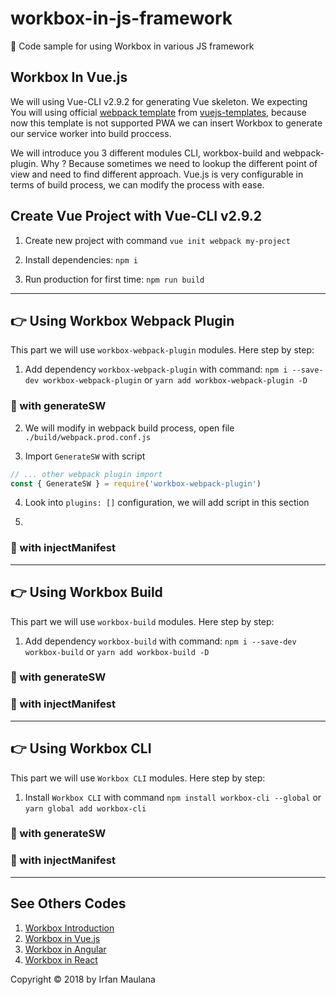 # workbox-in-js-framework
🍳 Code sample for using Workbox in various JS framework

## Workbox In Vue.js

We will using Vue-CLI v2.9.2 for generating Vue skeleton. We expecting You will using official [webpack template](https://github.com/vuejs-templates/webpack) from [vuejs-templates](https://github.com/vuejs-templates), because now this template is not supported PWA we can insert Workbox to generate our service worker into build proccess.

We will introduce you 3 different modules CLI, workbox-build and webpack-plugin. Why ? Because sometimes we need to lookup the different point of view and need to find different approach. Vue.js is very configurable in terms of build process, we can modify the process with ease.

## Create Vue Project with Vue-CLI v2.9.2

1. Create new project with command `vue init webpack my-project`

2. Install dependencies: `npm i`

3. Run production for first time: `npm run build`

------------------------------------------------------------

## 👉 Using Workbox Webpack Plugin

This part we will use `workbox-webpack-plugin` modules. Here step by step:

1. Add dependency `workbox-webpack-plugin` with command: `npm i --save-dev workbox-webpack-plugin` or `yarn add workbox-webpack-plugin -D`

### 🦄 with generateSW

2. We will modify in webpack build process, open file `./build/webpack.prod.conf.js`

3. Import `GenerateSW` with script

  ```js
  // ... other webpack plugin import
  const { GenerateSW } = require('workbox-webpack-plugin')
  ```

4. Look into `plugins: []` configuration, we will add script in this section

5.

### 🐍 with injectManifest

------------------------------------------------------------

## 👉 Using Workbox Build

This part we will use `workbox-build` modules. Here step by step:

1. Add dependency `workbox-build` with command: `npm i --save-dev workbox-build` or `yarn add workbox-build -D`

### 🦄 with generateSW

### 🐍 with injectManifest

------------------------------------------------------------

## 👉 Using Workbox CLI

This part we will use `Workbox CLI` modules. Here step by step:

1. Install `Workbox CLI` with command `npm install workbox-cli --global` or `yarn global add workbox-cli`

### 🦄 with generateSW

### 🐍 with injectManifest

------------------------------------------------------------

## See Others Codes


1. [Workbox Introduction](https://github.com/mazipan/workbox-in-js-framework/tree/workbox-intro)
1. [Workbox in Vue.js](https://github.com/mazipan/workbox-in-js-framework/tree/workbox-in-vuejs)
1. [Workbox in Angular](https://github.com/mazipan/workbox-in-js-framework/tree/workbox-in-angular)
1. [Workbox in React](https://github.com/mazipan/workbox-in-js-framework/tree/workbox-in-react)

Copyright © 2018 by Irfan Maulana
